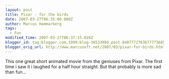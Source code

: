 ```yaml
---
layout: post
title: Pixar - for the birds
date: 2007-03-27T06:35:00.000Z
author: Marcus Hammarberg
tags:
  - Fun
modified_time: 2007-03-27T06:37:15.026Z
blogger_id: tag:blogger.com,1999:blog-36533086.post-8407772763677773685
blogger_orig_url: http://www.marcusoft.net/2007/03/pixar-for-birds.html
---
```


This one great short animated movie from the geniuses from Pixar.
The first time i saw it i laughed for a half hour straight. But that
probably is more sad than fun...

